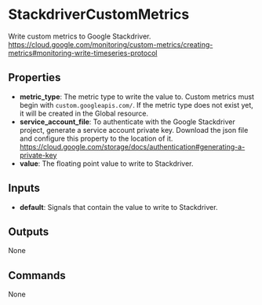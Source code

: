 StackdriverCustomMetrics
========================
Write custom metrics to Google Stackdriver. https://cloud.google.com/monitoring/custom-metrics/creating-metrics#monitoring-write-timeseries-protocol

Properties
----------
- **metric_type**: The metric type to write the value to. Custom metrics must begin with `custom.googleapis.com/`. If the metric type does not exist yet, it will be created in the Global resource.
- **service_account_file**: To authenticate with the Google Stackdriver project, generate a service account private key. Download the json file and configure this property to the location of it. https://cloud.google.com/storage/docs/authentication#generating-a-private-key
- **value**: The floating point value to write to Stackdriver.

Inputs
------
- **default**: Signals that contain the value to write to Stackdriver.

Outputs
-------
None

Commands
--------
None

